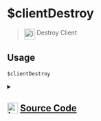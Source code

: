 # $clientDestroy
> <img align="top" src="https://upload.wikimedia.org/wikipedia/commons/thumb/e/e4/Infobox_info_icon.svg/160px-Infobox_info_icon.svg.png?20150409153300" alt="image" width="25" height="auto"> Destroy Client
## Usage
```
$clientDestroy
```
<details>
<summary>
    
## <img align="top" src="https://cdn4.iconfinder.com/data/icons/iconsimple-logotypes/512/github-512.png" alt="image" width="25" height="auto">  [Source Code](https://github.com/tryforge/ForgeScript-V2/blob/main/src/native/clientDestroy.ts)
    
</summary>
    
```ts
import { NativeFunction, Return } from "../structures"

export default new NativeFunction({
    name: "$clientDestroy",
    version: "1.0.0",
    description: "Destroy Client",
    unwrap: true,
    execute(ctx) {
        ctx.client.destroy()
        return Return.success()
    },
})

```
    
</details>